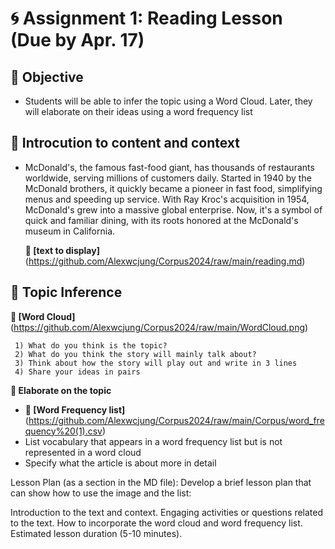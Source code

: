 
# 🌀 Assignment 1: Reading Lesson (Due by Apr. 17)

## 🍇 Objective 
+ Students will be able to infer the topic using a Word Cloud. Later, they will elaborate on their ideas using a word frequency list

## 🍇 Introcution to content and context 
+ McDonald's, the famous fast-food giant, has thousands of restaurants worldwide, serving millions of customers daily. Started in 1940 by the McDonald brothers, it quickly became a pioneer in fast food, simplifying menus and speeding up service. With Ray Kroc's acquisition in 1954, McDonald's grew into a massive global enterprise. Now, it's a symbol of quick and familiar dining, with its roots honored at the McDonald's museum in California.

   **🌱 [text to display]** (https://github.com/Alexwcjung/Corpus2024/raw/main/reading.md)

## 🍇 Topic Inference

**🌱 [Word Cloud]** (https://github.com/Alexwcjung/Corpus2024/raw/main/WordCloud.png)
``` 
 1) What do you think is the topic?
 2) What do you think the story will mainly talk about?
 3) Think about how the story will play out and write in 3 lines
 4) Share your ideas in pairs
```

**🍇 Elaborate on the topic**
+ **🌱 [Word Frequency list]** (https://github.com/Alexwcjung/Corpus2024/raw/main/Corpus/word_frequency%20(1).csv)
+ List vocabulary that appears in a word frequency list but is not represented in a word cloud
+ Specify what the article is about more in detail 

Lesson Plan (as a section in the MD file): Develop a brief lesson plan that can show how to use the image and the list:

Introduction to the text and context.
Engaging activities or questions related to the text.
How to incorporate the word cloud and word frequency list.
Estimated lesson duration (5-10 minutes).

